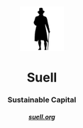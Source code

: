 <p align="center">
    <img src="https://github.com/suell-org/.assets/blob/4a8051897a813913f41d8eb1901f8694f81555cd/logo/suell-logo-light.png" width="20%" height="20%" alt="Suell Logo">
</p>
<h1 align='center' style='border-bottom: none;'>Suell</h1>
<h3 align='center'>Sustainable Capital</h3>


<div align="center">

##### [suell.org](https://www.suell.org "Suell Website")

</div>

